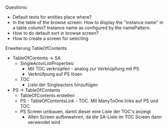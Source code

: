 Questions:
* Default texts for entities place where?
* In the table of the browse screen: How to display the "instance name" in a table column? Instance name as configured by the namePattern.
* How to do default sort in browse screen? 
* How to create a screen for selecting 



Erweiterung TableOfContents
* TableOfContents -> SA
    * SingleActorListProperties: 
        * Mit TOC verknüpfen - analog zur Verknüpfung mit PS
        * Verknüfpung auf PS lösen
    * TOC
        * Liste der Singleactors hinzufügen
* PS -> TableOfContents
    * TableOfContents erstellen
    * PS - TableOfContentsLink - TOC. Mit ManyToOne links auf PS und TOC
    * PS Screen umbauen, damit dieser eine Liste der TOC's anzeigt
        * Alten Screen aufbewahren, da die SA-Liste im TOC Screen dann verwendet wird